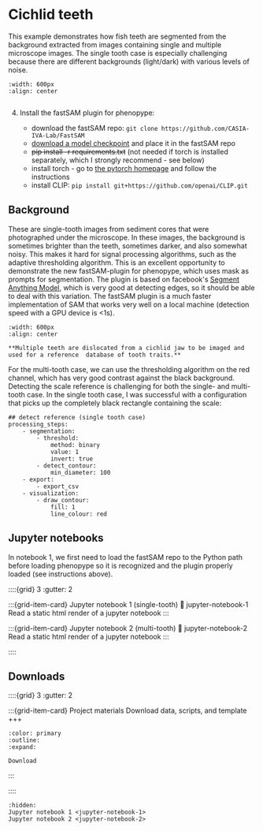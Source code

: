 # Cichlid teeth

This example demonstrates how fish teeth are segmented from the background extracted from images containing single and multiple microscope images. The single tooth case is especially challenging because there are different backgrounds (light/dark) with various levels of noise.

```{figure} output_cichlid-teeth.jpg
:width: 600px
:align: center
```

```{include} ../../_assets/md/get-started.md
```
4) Install the fastSAM plugin for phenopype:

	- download the fastSAM repo: `git clone https://github.com/CASIA-IVA-Lab/FastSAM`
	- [download a model checkpoint](https://drive.google.com/file/d/1m1sjY4ihXBU1fZXdQ-Xdj-mDltW-2Rqv/view) and place it in the fastSAM repo
	- ~~pip install -r requirements.txt~~ (not needed if torch is installed separately, which I strongly recommend - see below)
	- install torch - go to [the pytorch homepage](https://pytorch.org/get-started/locally/) and follow the instructions
	- install CLIP: `pip install git+https://github.com/openai/CLIP.git`



## Background

These are single-tooth images from sediment cores that were photographed under the microscope. In these images, the background is sometimes brighter than the teeth, sometimes darker, and also somewhat noisy. This makes it hard for signal processing algorithms, such as the adaptive thresholding algorithm. This is an excellent opportunity to demonstrate the new fastSAM-plugin for phenopype, which uses mask as prompts for segmentation. The plugin is based on facebook's [Segment Anything Model](https://github.com/facebookresearch/segment-anything), which is very good at detecting edges, so it should be able to deal with this variation. The fastSAM plugin is a much faster implementation of SAM that works very well on a local machine (detection speed with a GPU device is <1s).

```{figure} cichlid-jaw.jpg
:width: 600px
:align: center

**Multiple teeth are dislocated from a cichlid jaw to be imaged and used for a reference  database of tooth traits.**
```
For the multi-tooth case, we can use the thresholding algorithm on the red channel, which has very good contrast against the black background. Detecting the scale reference is challenging for both the single- and multi-tooth case. In the single tooth case, I was successful with a configuration that picks up the completely black rectangle containing the scale:

```
## detect reference (single tooth case) 
processing_steps:
    - segmentation:
        - threshold:
            method: binary
            value: 1
            invert: true
        - detect_contour:
            min_diameter: 100
    - export:
        - export_csv
    - visualization:
        - draw_contour:
            fill: 1
            line_colour: red
```

## Jupyter notebooks

In notebook 1, we first need to load the fastSAM repo to the Python path before loading phenopype so it is recognized and the plugin properly loaded (see instructions above).

::::{grid} 3
:gutter: 2

:::{grid-item-card} Jupyter notebook 1 (single-tooth)
:link: jupyter-notebook-1
Read a static html render of a jupyter notebook
:::

:::{grid-item-card} Jupyter notebook 2 (multi-tooth)
:link: jupyter-notebook-2
Read a static html render of a jupyter notebook
:::

::::


## Downloads

::::{grid} 3
:gutter: 2

:::{grid-item-card} Project materials
Download data, scripts, and template
+++
```{button-link} https://osf.io/download/gakh3/
:color: primary
:outline:
:expand:

Download
```
:::

::::
```{toctree}
:hidden:
Jupyter notebook 1 <jupyter-notebook-1>
Jupyter notebook 2 <jupyter-notebook-2>
```

